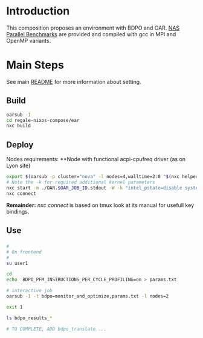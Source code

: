 # Introduction

This composition proposes an environment with BDPO and OAR. [NAS Parallel Benchmarks](https://www.nas.nasa.gov/software/npb.html) are provided and compiled with gcc in MPI and OpenMP variants.

# Main Steps
See main [README](../README.md) for more information about setting.

## Build
```bash
oarsub -I
cd regale-nixos-compose/ear
nxc build
```

## Deploy
Nodes requirements: **Node with functional acpi-cpufreq driver (as on Lyon site)
```bash
export $(oarsub -p cluster="nova" -l nodes=4,walltime=2:0 "$(nxc helper g5k_script) 2h" | grep OAR_JOB_ID)
# Note the -k for required additional kernel parameters 
nxc start -m ./OAR.$OAR_JOB_ID.stdout -W -k "intel_pstate=disable systemd.unified_cgroup_hierarchy=0"
nxc connect
```

**Remainder:** *nxc connect* is based on tmux look at its manual for usefull key bindings.

## Use
### 
```bash
#
# On frontend
#
su user1

cd
echo  BDPO_PFM_INSTRUCTIONS_PER_CYCLE_PROFILING=on > params.txt

# interactive job
oarsub -I -t bdpo=monitor_and_optimize,params.txt -l nodes=2

exit 1

ls bdpo_results_*

# TO COMPLETE, ADD bdpo_translate ...
```
